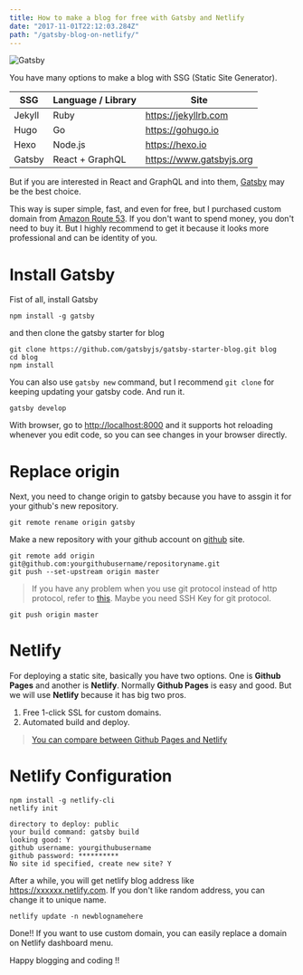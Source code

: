 ```yaml
---
title: How to make a blog for free with Gatsby and Netlify
date: "2017-11-01T22:12:03.284Z"
path: "/gatsby-blog-on-netlify/"
---
```


![Gatsby](https://softwareengineeringdaily.com/wp-content/uploads/2017/08/GatsbyJS.png)

You have many options to make a blog with SSG (Static Site Generator).

|SSG|Language / Library|Site|
|---|---|---|
|Jekyll|Ruby|https://jekyllrb.com|
|Hugo|Go|https://gohugo.io|
|Hexo|Node.js|https://hexo.io|
|Gatsby|React + GraphQL|https://www.gatsbyjs.org|

But if you are interested in React and GraphQL and into them, [Gatsby](https://www.gatsbyjs.org) may be the best choice.

This way is super simple, fast, and even for free, but I purchased custom domain from [Amazon Route 53](https://aws.amazon.com/en/route53). If you don't want to spend money, you don't need to buy it. But I highly recommend to get it because it looks more professional and can be identity of you.

# Install Gatsby

Fist of all, install Gatsby

```
npm install -g gatsby
```

and then clone the gatsby starter for blog

```
git clone https://github.com/gatsbyjs/gatsby-starter-blog.git blog
cd blog
npm install
```

You can also use `gatsby new` command, but I recommend `git clone` for keeping updating your gatsby code.
And run it.

```
gatsby develop
```

With browser, go to [http://localhost:8000](http://localhost:8000)
and it supports hot reloading whenever you edit code, so you can see changes in your browser directly.

# Replace origin

Next, you need to change origin to gatsby because you have to assgin it for your github's new repository.

```
git remote rename origin gatsby
```

Make a new repository with your github account on [github](https://github.com/new) site.

```
git remote add origin git@github.com:yourgithubusername/repositoryname.git
git push --set-upstream origin master
```

>If you have any problem when you use git protocol instead of http protocol, refer to [this](https://help.github.com/articles/adding-a-new-ssh-key-to-your-github-account). Maybe you need SSH Key for git protocol.

```
git push origin master
```

# Netlify

For deploying a static site, basically you have two options. One is **Github Pages** and another is **Netlify**. Normally **Github Pages** is easy and good. But we will use **Netlify** because it has big two pros.

1. Free 1-click SSL for custom domains.
2. Automated build and deploy.

>[You can compare between Github Pages and Netlify](https://www.netlify.com/github-pages-vs-netlify/)

# Netlify Configuration

```
npm install -g netlify-cli
netlify init
```

```
directory to deploy: public
your build command: gatsby build
looking good: Y
github username: yourgithubusername
github password: **********
No site id specified, create new site? Y
```

After a while, you will get netlify blog address like https://xxxxxx.netlify.com. If you don't like random address, you can change it to unique name.

```
netlify update -n newblognamehere
```

Done!! If you want to use custom domain, you can easily replace a domain on Netlify dashboard menu.


Happy blogging and coding !!











